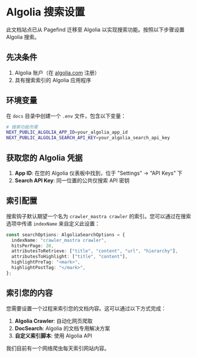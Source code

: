 # Algolia 搜索设置

此文档站点已从 Pagefind 迁移至 Algolia 以实现搜索功能。按照以下步骤设置 Algolia 搜索。

## 先决条件

1. Algolia 账户（在 [algolia.com](https://www.algolia.com/) 注册）
2. 具有搜索索引的 Algolia 应用程序

## 环境变量

在 `docs` 目录中创建一个 `.env` 文件，包含以下变量：

```bash
# 搜索功能所需
NEXT_PUBLIC_ALGOLIA_APP_ID=your_algolia_app_id
NEXT_PUBLIC_ALGOLIA_SEARCH_API_KEY=your_algolia_search_api_key
```

## 获取您的 Algolia 凭据

1. **App ID**: 在您的 Algolia 仪表板中找到，位于 "Settings" → "API Keys" 下
2. **Search API Key**: 同一位置的公共仅搜索 API 密钥

## 索引配置

搜索钩子默认期望一个名为 `crawler_mastra crawler` 的索引。您可以通过在搜索选项中传递 `indexName` 来自定义此设置：

```typescript
const searchOptions: AlgoliaSearchOptions = {
  indexName: "crawler_mastra crawler",
  hitsPerPage: 20,
  attributesToRetrieve: ["title", "content", "url", "hierarchy"],
  attributesToHighlight: ["title", "content"],
  highlightPreTag: "<mark>",
  highlightPostTag: "</mark>",
};
```

## 索引您的内容

您需要设置一个过程来索引您的文档内容。这可以通过以下方式完成：

1. **Algolia Crawler**: 自动化网页爬取
2. **DocSearch**: Algolia 的文档专用解决方案
3. **自定义索引脚本**: 使用 Algolia API

我们目前有一个网络爬虫每天索引网站内容。